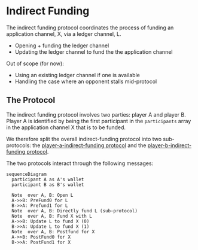 # Indirect Funding

The indirect funding protocol coordinates the process of funding an application channel, X, via a ledger channel, L.

- Opening + funding the ledger channel
- Updating the ledger channel to fund the the application channel

Out of scope (for now):

- Using an existing ledger channel if one is available
- Handling the case where an opponent stalls mid-protocol

## The Protocol

The indirect funding protocol involves two parties: player A and player B.
Player A is identified by being the first participant in the `participants` array in
the application channel X that is to be funded.

We therefore split the overall indirect-funding protocol into two sub-protocols: the
[player-a-indirect-funding protocol](./player-a) and the [player-b-indirect-funding protocol](./player-b).

The two protocols interact through the following messages:

```mermaid
sequenceDiagram
  participant A as A's wallet
  participant B as B's wallet

  Note  over A, B: Open L
  A->>B: PreFund0 for L
  B->>A: Prefund1 for L
  Note  over A, B: Directly fund L (sub-protocol)
  Note  over A, B: Fund X with L
  A->>B: Update L to fund X (0)
  B->>A: Update L to fund X (1)
  Note  over A, B: Postfund for X
  A->>B: PostFund0 for X
  B->>A: PostFund1 for X
```
